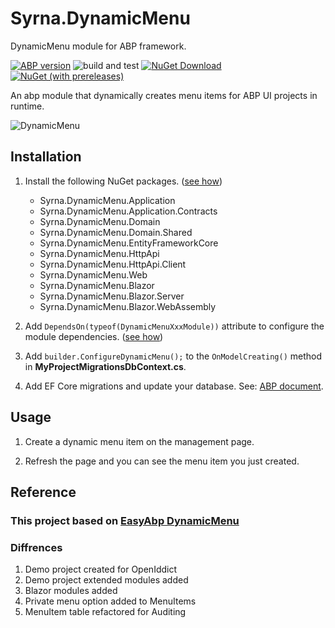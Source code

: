 # Syrna.DynamicMenu
DynamicMenu module for ABP framework.

[![ABP version](https://img.shields.io/badge/dynamic/xml?style=flat-square&color=yellow&label=abp&query=%2F%2FProject%2FPropertyGroup%2FVoloAbpPackageVersion&url=https%3A%2F%2Fraw.githubusercontent.com%2FDolunay%2FSyrna.DynamicMenu%2Fmaster%2FDirectory.Packages.props)](https://abp.io)
![build and test](https://img.shields.io/github/actions/workflow/status/dolunay/Syrna.DynamicMenu/publish.yml?branch=master&style=flat-square)
[![NuGet Download](https://img.shields.io/nuget/dt/Syrna.DynamicMenu.Application.svg?style=flat-square)](https://www.nuget.org/packages/Syrna.DynamicMenu.Application)
[![NuGet (with prereleases)](https://img.shields.io/nuget/vpre/Syrna.DynamicMenu.Application.svg?style=flat-square)](https://www.nuget.org/packages/Syrna.DynamicMenu.Application) 

An abp module that dynamically creates menu items for ABP UI projects in runtime.

![DynamicMenu](https://github.com/user-attachments/assets/96dd349c-3e29-41f5-8a45-00f6c6cb3ddb)

## Installation

1. Install the following NuGet packages. ([see how](https://github.com/Dolunay/SyrnaAbpGuide/blob/master/docs/How-To.md#add-nuget-packages))

    * Syrna.DynamicMenu.Application
    * Syrna.DynamicMenu.Application.Contracts
    * Syrna.DynamicMenu.Domain
    * Syrna.DynamicMenu.Domain.Shared
    * Syrna.DynamicMenu.EntityFrameworkCore
    * Syrna.DynamicMenu.HttpApi
    * Syrna.DynamicMenu.HttpApi.Client
    * Syrna.DynamicMenu.Web
    * Syrna.DynamicMenu.Blazor
    * Syrna.DynamicMenu.Blazor.Server
    * Syrna.DynamicMenu.Blazor.WebAssembly

1. Add `DependsOn(typeof(DynamicMenuXxxModule))` attribute to configure the module dependencies. ([see how](https://github.com/Dolunay/SyrnaAbpGuide/blob/master/docs/How-To.md#add-module-dependencies))

1. Add `builder.ConfigureDynamicMenu();` to the `OnModelCreating()` method in **MyProjectMigrationsDbContext.cs**.

1. Add EF Core migrations and update your database. See: [ABP document](https://docs.abp.io/en/abp/latest/Tutorials/Part-1?UI=MVC&DB=EF#add-database-migration).

## Usage

1. Create a dynamic menu item on the management page.

2. Refresh the page and you can see the menu item you just created.

## Reference

### This project based on [EasyAbp DynamicMenu](https://github.com/EasyAbp/Abp.DynamicMenu)

### Diffrences

1. Demo project created for OpenIddict
2. Demo project extended modules added
2. Blazor modules added
3. Private menu option added to MenuItems
4. MenuItem table refactored for Auditing
